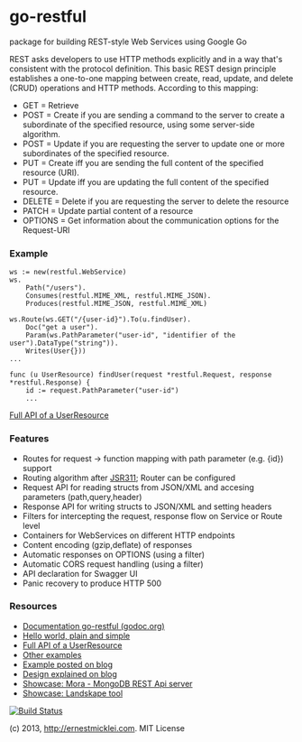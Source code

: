 go-restful
==========

package for building REST-style Web Services using Google Go

REST asks developers to use HTTP methods explicitly and in a way that's consistent with the protocol definition. This basic REST design principle establishes a one-to-one mapping between create, read, update, and delete (CRUD) operations and HTTP methods. According to this mapping:

- GET = Retrieve
- POST = Create if you are sending a command to the server to create a subordinate of the specified resource, using some server-side algorithm.
- POST = Update if you are requesting the server to update one or more subordinates of the specified resource.
- PUT = Create iff you are sending the full content of the specified resource (URI).
- PUT = Update iff you are updating the full content of the specified resource.
- DELETE = Delete if you are requesting the server to delete the resource
- PATCH = Update partial content of a resource
- OPTIONS = Get information about the communication options for the Request-URI
    
### Example

	ws := new(restful.WebService)
	ws.
		Path("/users").
		Consumes(restful.MIME_XML, restful.MIME_JSON).
		Produces(restful.MIME_JSON, restful.MIME_XML)

	ws.Route(ws.GET("/{user-id}").To(u.findUser).
		Doc("get a user").
		Param(ws.PathParameter("user-id", "identifier of the user").DataType("string")).
		Writes(User{}))
	...
	
	func (u UserResource) findUser(request *restful.Request, response *restful.Response) {
		id := request.PathParameter("user-id")
		...
	
[Full API of a UserResource](https://github.com/emicklei/go-restful/tree/master/examples/restful-user-resource.go) 
		
### Features

- Routes for request -> function mapping with path parameter (e.g. {id}) support
- Routing algorithm after [JSR311](http://jsr311.java.net/nonav/releases/1.1/spec/spec.html); Router can be configured
- Request API for reading structs from JSON/XML and accesing parameters (path,query,header)
- Response API for writing structs to JSON/XML and setting headers
- Filters for intercepting the request, response flow	 on Service or Route level
- Containers for WebServices on different HTTP endpoints
- Content encoding (gzip,deflate) of responses
- Automatic responses on OPTIONS (using a filter)
- Automatic CORS request handling (using a filter)
- API declaration for Swagger UI
- Panic recovery to produce HTTP 500
	
### Resources

- [Documentation go-restful (godoc.org)](http://godoc.org/github.com/emicklei/go-restful)
- [Hello world, plain and simple](https://github.com/emicklei/go-restful/tree/master/examples/restful-hello-world.go)  
- [Full API of a UserResource](https://github.com/emicklei/go-restful/tree/master/examples/restful-user-resource.go) 
- [Other examples](https://github.com/emicklei/go-restful/tree/master/examples)
- [Example posted on blog](http://ernestmicklei.com/2012/11/24/go-restful-first-working-example/)
- [Design explained on blog](http://ernestmicklei.com/2012/11/11/go-restful-api-design/)
- [Showcase: Mora - MongoDB REST Api server](https://github.com/emicklei/mora)
- [Showcase: Landskape tool](https://github.com/emicklei/landskape)

[![Build Status](https://drone.io/github.com/emicklei/go-restful/status.png)](https://drone.io/github.com/emicklei/go-restful/latest)

(c) 2013, http://ernestmicklei.com. MIT License
